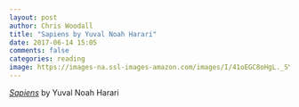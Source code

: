 ```yaml
---
layout: post
author: Chris Woodall
title: "Sapiens by Yuval Noah Harari"
date: 2017-06-14 15:05
comments: false
categories: reading
image: https://images-na.ssl-images-amazon.com/images/I/41oEGC8oHgL._SY346_.jpg
---
```


_[Sapiens]_ by Yuval Noah Harari

[Sapiens]: http://www.ynharari.com/
[Yuval Noah Harari]: https://www.amazon.com/Sapiens-Humankind-Yuval-Noah-Harari-ebook/dp/B00ICN066A/ref=sr_1_1?s=digital-text&ie=UTF8&qid=1507586266&sr=1-1&keywords=Sapiens
